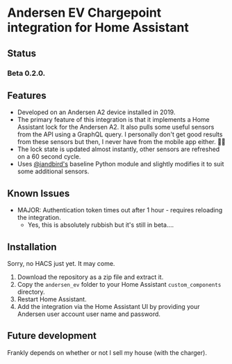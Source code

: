 # Andersen EV Chargepoint integration for Home Assistant

## Status

### Beta 0.2.0.

## Features
* Developed on an Andersen A2 device installed in 2019.
* The primary feature of this integration is that it implements a Home Assistant lock for the Andersen A2. It also pulls some useful sensors from the API using a GraphQL query. I personally don't get good results from these sensors but then, I never have from the mobile app either. 🤷🏻
* The lock state is updated almost instantly, other sensors are refreshed on a 60 second cycle.
* Uses [@iandbird's](https://github.com/IanDBird/konnect) baseline Python module and slightly modifies it to suit some additional sensors.

## Known Issues
* MAJOR: Authentication token times out after 1 hour - requires reloading the integration.
  * Yes, this is absolutely rubbish but it's still in beta....

## Installation
Sorry, no HACS just yet. It may come.

1. Download the repository as a zip file and extract it.
2. Copy the `andersen_ev` folder to your Home Assistant `custom_components` directory.
3. Restart Home Assistant.
4. Add the integration via the Home Assistant UI by providing your Andersen user account user name and password.

## Future development
Frankly depends on whether or not I sell my house (with the charger).